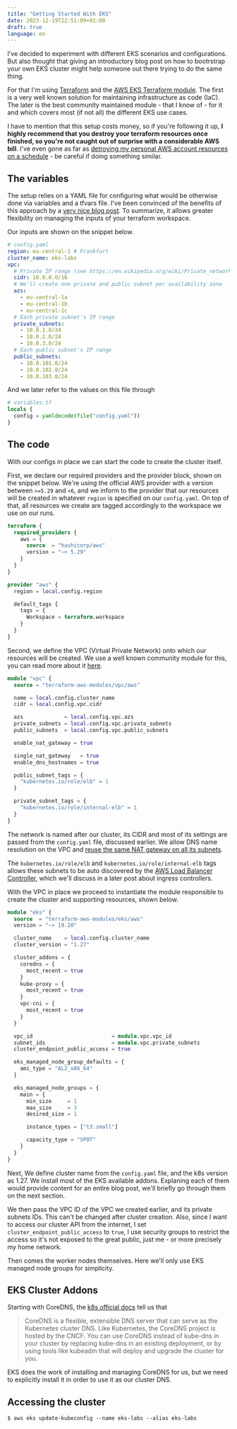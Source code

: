 ```yaml
---
title: "Getting Started With EKS"
date: 2023-12-19T22:51:09+01:00
draft: true
language: en
---
```


I’ve decided to experiment with different EKS scenarios and configurations. But also thought that giving an introductory blog post on how to bootrstrap your own EKS cluster might help someone out there trying to do the same thing.

For that I'm using [Terraform](https://www.terraform.io/) and the [AWS EKS Terraform module](https://registry.terraform.io/modules/terraform-aws-modules/eks/aws/latest). The first is a very well known solution for maintaining infrastructure as code (IaC). The later is the best community maintained module - that I know of - for it and which covers most (if not all) the different EKS use cases.

I have to mention that this setup costs money, so if you're following it up, **I highly recommend that you destroy your terraform resources once finished, so you're not caught out of surprise with a considerable AWS bill**. I've even gone as far as [detroying my personal AWS account resources on a schedule](/blog/wiping-your-aws-account-with-aws-nuke-and-gitlab-ci/) - be careful if doing something similar.


## The variables

The setup relies on a YAML file for configuring what would be otherwise done via variables and a tfvars file. I've been convinced of the benefits of this approach by a [very nice blog post](https://xebia.com/blog/terraform-with-yaml-part-1/). To summarize, it allows greater flexibility on managing the inputs of your terraform workspace.

Our inputs are shown on the snippet below.

```yaml
# config.yaml
region: eu-central-1 # Frankfurt
cluster_name: eks-labs
vpc:
  # Private IP range (see https://en.wikipedia.org/wiki/Private_network)
  cidr: 10.0.0.0/16
  # We'll create one private and public subnet per availability zone
  azs: 
    - eu-central-1a
    - eu-central-1b
    - eu-central-1c
  # Each private subnet's IP range
  private_subnets: 
    - 10.0.1.0/24
    - 10.0.2.0/24
    - 10.0.3.0/24
  # Each public subnet's IP range
  public_subnets: 
    - 10.0.101.0/24
    - 10.0.102.0/24
    - 10.0.103.0/24
```

And we later refer to the values on this file through

```terraform
# variables.tf
locals {
  config = yamldecode(file("config.yaml"))
}
```

## The code

With our configs in place we can start the code to create the cluster itself. 

First, we declare our required providers and the provider block, shown on the snippet below. We're using the official AWS provider with a version between  `>=5.29` and `<6`, and we inform to the provider that our resources will be created in whatever `region` is specified on our `config.yaml`. On top of that, all resources we create are tagged accordingly to the workspace we use on our runs.

```terraform
terraform {
  required_providers {
    aws = {
      source  = "hashicorp/aws"
      version = "~> 5.29"
    }
  }
}

provider "aws" {
  region = local.config.region

  default_tags {
    tags = {
      Workspace = terraform.workspace
    }
  }
}
```

Second, we define the VPC (Virtual Private Network) onto which our resources will be created. We use a well known community module for this, you can read more about it [here](https://registry.terraform.io/modules/terraform-aws-modules/vpc/aws/latest). 

```terraform
module "vpc" {
  source = "terraform-aws-modules/vpc/aws"

  name = local.config.cluster_name
  cidr = local.config.vpc.cidr

  azs             = local.config.vpc.azs
  private_subnets = local.config.vpc.private_subnets
  public_subnets  = local.config.vpc.public_subnets

  enable_nat_gateway = true

  single_nat_gateway   = true
  enable_dns_hostnames = true

  public_subnet_tags = {
    "kubernetes.io/role/elb" = 1
  }

  private_subnet_tags = {
    "kubernetes.io/role/internal-elb" = 1
  }
}
```

The network is named after our cluster, its CIDR and most of its settings are passed from the `config.yaml` file, discussed earlier.
We allow DNS name resolution on the VPC and [reuse the same NAT gateway on all its subnets](https://registry.terraform.io/modules/terraform-aws-modules/vpc/aws/latest#single-nat-gateway).

The `kubernetes.io/role/elb` and `kubernetes.io/role/internal-elb` tags allows these subnets to be auto discovered by the [AWS Load Balancer Controller](https://kubernetes-sigs.github.io/aws-load-balancer-controller/v2.1/deploy/subnet_discovery/), which we'll discuss in a later post about ingress controllers.

With the VPC in place we proceed to instantiate the module responsible to create the cluster and supporting resources, shown below.

```terraform
module "eks" {
  source  = "terraform-aws-modules/eks/aws"
  version = "~> 19.20"

  cluster_name    = local.config.cluster_name
  cluster_version = "1.27"

  cluster_addons = {
    coredns = {
      most_recent = true
    }
    kube-proxy = {
      most_recent = true
    }
    vpc-cni = {
      most_recent = true
    }
  }

  vpc_id                         = module.vpc.vpc_id
  subnet_ids                     = module.vpc.private_subnets
  cluster_endpoint_public_access = true

  eks_managed_node_group_defaults = {
    ami_type = "AL2_x86_64"
  }

  eks_managed_node_groups = {
    main = {
      min_size     = 1
      max_size     = 3
      desired_size = 1

      instance_types = ["t3.small"]

      capacity_type = "SPOT"
    }
  }
}
```

Next, We define cluster name from the `config.yaml` file, and the k8s version as 1.27. We install most of the EKS available addons. Explaning each of them would provide content for an entire blog post, we'll briefly go through them on the next section.

We then pass the VPC ID of the VPC we created earlier, and its private subnets IDs. This can't be changed after cluster creation. Also, since I want to access our cluster API from the internet, I set `cluster_endpoint_public_access` to `true`, I use security groups to restrict the access so it's not exposed to the great public, just me - or more precisely my home network.

Then comes the worker nodes themselves. Here we'll only use EKS managed node groups for simplicity.

## EKS Cluster Addons

Starting with CoreDNS, the [k8s official docs](https://kubernetes.io/docs/tasks/administer-cluster/coredns/#about-coredns) tell us that

> CoreDNS is a flexible, extensible DNS server that can serve as the Kubernetes cluster DNS. Like Kubernetes, the CoreDNS project is hosted by the CNCF.
> You can use CoreDNS instead of kube-dns in your cluster by replacing kube-dns in an existing deployment, or by using tools like kubeadm that will deploy and upgrade the cluster for you.

EKS does the work of installing and managing CoreDNS for us, but we need to explicitly install it in order to use it as our cluster DNS.



## Accessing the cluster

```shell-session
$ aws eks update-kubeconfig --name eks-labs --alias eks-labs
```